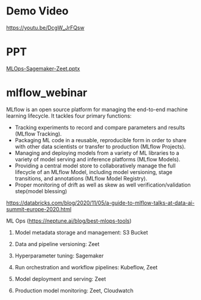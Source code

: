 # Demo Video

https://youtu.be/DcgW_JrFQsw

# PPT

[MLOps-Sagemaker-Zeet.pptx](https://github.com/vishnuvryeruva/MLOPS-AWS/files/10252225/MLOps-Sagemaker-Zeet.pptx)

# mlflow_webinar

MLflow is an open source platform for managing the end-to-end machine learning lifecycle. It tackles four primary functions:
* Tracking experiments to record and compare parameters and results (MLflow Tracking).
* Packaging ML code in a reusable, reproducible form in order to share with other data scientists or transfer to production (MLflow Projects).
* Managing and deploying models from a variety of ML libraries to a variety of model serving and inference platforms (MLflow Models).
* Providing a central model store to collaboratively manage the full lifecycle of an MLflow Model, including model versioning, stage transitions, and annotations (MLflow Model Registry).
* Proper monitoring of drift as well as skew as well verification/validation step(model blessing)

https://databricks.com/blog/2020/11/05/a-guide-to-mlflow-talks-at-data-ai-summit-europe-2020.html

ML Ops (https://neptune.ai/blog/best-mlops-tools)

1. Model metadata storage and management:
	S3 Bucket
	
2. Data and pipeline versioning:
	Zeet

3. Hyperparameter tuning:
	Sagemaker

4. Run orchestration and workflow pipelines:
	Kubeflow,
	Zeet

5. Model deployment and serving:
	Zeet

6. Production model monitoring:
	Zeet,
	Cloudwatch

